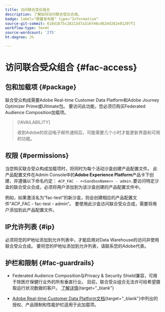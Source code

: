 ```yaml
---
title: 访问联合受众组合
description: 了解如何访问联合受众合成。
badge: label="限量发布版" type="Informative"
source-git-commit: 618d1675c28213d7a316f40cd624d282e01297f1
workflow-type: tm+mt
source-wordcount: '275'
ht-degree: 2%

---
```


# 访问联合受众组合 {#fac-access}

## 包和加载项 {#package}

联合受众构成需要Adobe Real-time Customer Data Platform和Adobe Journey Optimizer Prime或Ultimate包。 要访问此功能，您必须已购买Federated Audience Composition加载项。

>[!AVAILABILITY]
>
>收到Adobe的欢迎电子邮件通知后，可能需要几个小时才能更新界面和可用的功能。

## 权限 {#permissions}

当您购买联合受众构成加载项时，将同时为每个活动沙盒创建产品配置文件。 此产品配置文件在Admin Console中的&#x200B;**Adobe Experience Platform**&#x200B;产品卡下创建，并遵循以下命名约定： `ACP_FAC - <<SandboxName>> - admin.`要访问特定沙盒的联合受众合成，必须将用户添加到为该沙盒创建的产品配置文件中。

例如，如果激活名为“fac-test”的新沙盒，则会创建相应的产品配置文件“ACP_FAC - fac-test - admin”。 要使用此沙盒访问联合受众合成，需要将用户添加到此产品配置文件。

## IP允许列表 {#ip}

必须将您的IP地址添加到允许列表中，才能启用对Data Warehouse的访问并使用联合受众合成。 要将您的IP地址添加到允许列表，请联系您的Adobe代表。

## 护栏和限制 {#fac-guardrails}

* Federated Audience Composition与Privacy &amp; Security Shield兼容，可用于除医疗保健行业外的所有垂直行业。 目前，联合受众组合无法许可给希望摄取运行状况数据的客户。 [了解详情](https://experienceleague.adobe.com/en/docs/events/customer-data-management-voices-recordings/governance/healthcare-shield){target="_blank"}

* [Adobe Real-time Customer Data Platform文档](https://experienceleague.adobe.com/en/docs/experience-platform/profile/guardrails){target="_blank"}中列出的授权、产品限制和性能护栏适用于此加载项。
